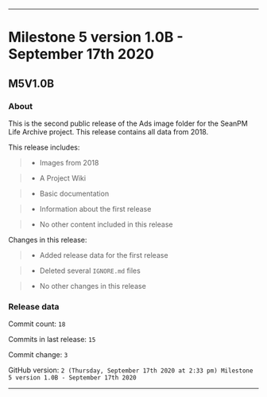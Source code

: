 
***

# Milestone 5 version 1.0B - September 17th 2020

## M5V1.0B

### About

This is the second public release of the Ads image folder for the SeanPM Life Archive project. This release contains all data from 2018.

This release includes:

> * Images from 2018

> * A Project Wiki

> * Basic documentation

> * Information about the first release

> * No other content included in this release

Changes in this release:

> * Added release data for the first release

> * Deleted several `IGNORE.md` files

> * No other changes in this release

### Release data

Commit count: `18`

Commits in last release: `15`

Commit change: `3`

GitHub version: `2 (Thursday, September 17th 2020 at 2:33 pm) Milestone 5 version 1.0B - September 17th 2020`

***
